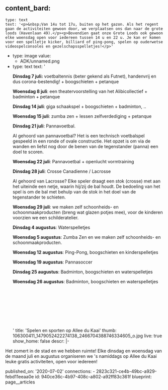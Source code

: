 content_bard:
  -
    type: text
    text: '<p>&nbsp;Van 14u tot 17u, buiten op het gazon. Als het regent gaan de activiteiten gewoon door, we verplaatsen ons dan naar de grote loods (Havenlaan 49).</p><p>Bovendien gaat onze Grote Loods ook gewoon elke woensdag open voor iedereen tussen 14 u en 22 u. Je kan er komen voor een spelletje kicker, billiard of ping-pong, spelen op ouderwetse videospelconsoles en gezelschapsspelletjes!</p>'
  -
    type: image
    value:
      - ADK/unnamed.png
  -
    type: text
    text: '<p><b>Dinsdag 7 juli:</b> voetbaltennis (beter gekend als Futnet), handenvrij en dus corona-bestendig! + boogschieten + petanque </p><p><b>Woensdag 8 juli</b>: een theatervoorstelling van het Alibicollectief + badminton + petanque</p><p><b>Dinsdag 14 juli</b>: giga schaakspel + boogschieten + badminton, .. </p><p><b>Woensdag 15 juli</b>: zumba zen + lessen zelfverdediging + petanque </p><p><b>Dinsdag 21 juli</b>: Pannavoetbal. </p><p>Al gehoord van pannavoetbal? Het is een technisch voetbalspel gespeeld in een ronde of ovale constructie. Het opzet is om via de wanden en liefst nog door de benen van de tegenstander (panna) een doel te scoren.</p><p><b>Woensdag 22 juli</b>: Pannavoetbal + openlucht vormtraining </p><p><b>Dinsdag 28 juli</b>: Crosse Canadienne / Lacrosse </p><p>Al gehoord van Lacrosse? Elke speler draagt een stok (crosse) met aan het uiteinde een netje, waarin hij/zij de bal houdt. De bedoeling van het spel is om de bal met behulp van de stok in het doel van de tegenstander te schieten. </p><p><b>Woensdag 29 juli</b>: we maken zelf schoonheids- en schoonmaakproducten (breng wat glazen potjes mee), voor de kinderen voorzien we een schilderatelier.</p><p><b>Dinsdag 4 augustus</b>: Waterspelletjes </p><p><b>Woensdag 5 augustus</b>: Zumba Zen en we maken zelf schoonheids- en schoonmaakproducten. </p><p><b>Woensdag 12 augustus</b>: Ping-Pong, boogschieten en kinderspelletjes </p><p><b>Woensdag 19 augustus</b>: Pannasoccer</p><p><b>Dinsdag 25 augustus</b>: Badminton, boogschieten en waterspelletjes</p><p><b>Woensdag 26 augustus</b>: Badminton, boogschieten en waterspelletjes</p><p><br></p><p><br></p><p><br></p><p><br></p>'
title: 'Spelen en sporten op Allee du Kaai'
thumb: 106300411_1479052422274138_2466704388746334605_o.jpg
live: true
show_home: false
descr: |-
  <p>Het zomert in de stad en we hebben ruimte! Elke dinsdag en woensdag van de maand juli en augustus organiseren we 's namiddags op Allee du Kaai leuke gratis activiteiten, open voor iedereen!
  </p>
published_on: '2020-07-02'
connections:
  - 2823c321-ce4b-49bc-a929-febd11eeaa0e
id: 940ce36c-4b97-408c-a802-a92ff83c361f
blueprint: page__articles
